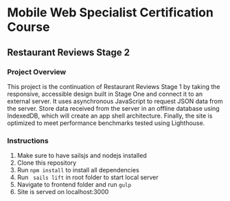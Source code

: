 # Mobile Web Specialist Certification Course
## Restaurant Reviews Stage 2
### Project Overview
This project is the continuation of Restaurant Reviews Stage 1 by taking the responsive, accessible design built in Stage One and connect it to an external server. It uses asynchronous JavaScript to request JSON data from the server. Store data received from the server in an offline database using IndexedDB, which will create an app shell architecture. Finally, the site is optimized to meet performance benchmarks tested using Lighthouse.

### Instructions
1. Make sure to have sailsjs and nodejs installed
2. Clone this repository
3. Run `npm install` to install all dependencies
4. Run ` sails lift` in root folder to start local server
5. Navigate to frontend folder and run `gulp`
6. Site is served on localhost:3000
